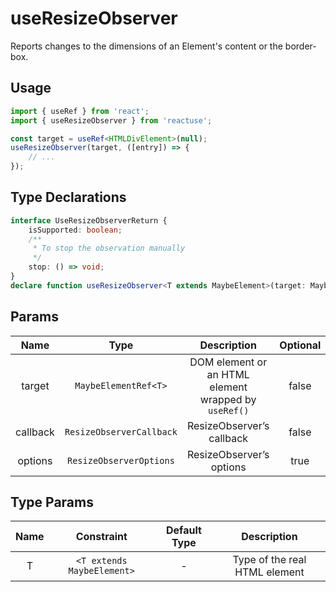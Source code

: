 # useResizeObserver

Reports changes to the dimensions of an Element's content or the border-box.

## Usage

```ts
import { useRef } from 'react';
import { useResizeObserver } from 'reactuse';

const target = useRef<HTMLDivElement>(null);
useResizeObserver(target, ([entry]) => {
    // ...
});
```

## Type Declarations

```ts
interface UseResizeObserverReturn {
    isSupported: boolean;
    /**
     * To stop the observation manually
     */
    stop: () => void;
}
declare function useResizeObserver<T extends MaybeElement>(target: MaybeElementRef<T>, callback: ResizeObserverCallback, options?: ResizeObserverOptions): UseResizeObserverReturn;
```

## Params

|   Name   |           Type           |                     Description                      | Optional |
| :------: | :----------------------: | :--------------------------------------------------: | :------: |
|  target  |   `MaybeElementRef<T>`   | DOM element or an HTML element wrapped by `useRef()` |  false   |
| callback | `ResizeObserverCallback` |              ResizeObserver’s callback               |  false   |
| options  | `ResizeObserverOptions`  |               ResizeObserver’s options               |   true   |

## Type Params

| Name |         Constraint         | Default Type |          Description          |
| :--: | :------------------------: | :----------: | :---------------------------: |
|  T   | `<T extends MaybeElement>` |      -       | Type of the real HTML element |

